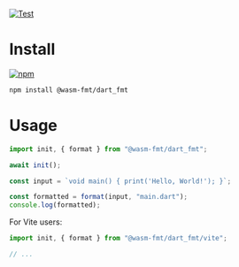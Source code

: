 [![Test](https://github.com/wasm-fmt/dart_fmt/actions/workflows/test.yml/badge.svg)](https://github.com/wasm-fmt/dart_fmt/actions/workflows/test.yml)

# Install

[![npm](https://img.shields.io/npm/v/@wasm-fmt/dart_fmt)](https://www.npmjs.com/package/@wasm-fmt/dart_fmt)

```bash
npm install @wasm-fmt/dart_fmt
```

# Usage

```javascript
import init, { format } from "@wasm-fmt/dart_fmt";

await init();

const input = `void main() { print('Hello, World!'); }`;

const formatted = format(input, "main.dart");
console.log(formatted);
```

For Vite users:

```JavaScript
import init, { format } from "@wasm-fmt/dart_fmt/vite";

// ...
```
